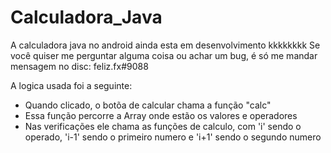 # Calculadora_Java
A calculadora java no android ainda esta em desenvolvimento kkkkkkkk
Se você quiser me perguntar alguma coisa ou achar um bug, é só me mandar mensagem no disc: feliz.fx#9088

A logica usada foi a seguinte:
 - Quando clicado, o botõa de calcular chama a função "calc"
 - Essa função percorre a Array onde estão os valores e operadores
 - Nas verificações ele chama as funções de calculo, com 'i' sendo o operado, 'i-1' sendo o primeiro numero e 'i+1' sendo o segundo numero